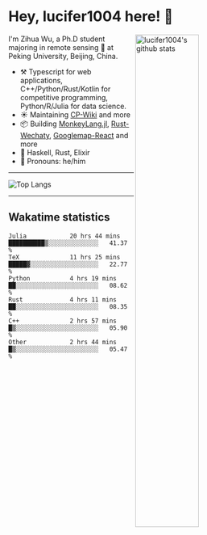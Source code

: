 # Hey, lucifer1004 here! :wave:

<img width="50%" align="right" alt="lucifer1004's github stats" src="https://github-readme-stats.vercel.app/api?username=lucifer1004&show_icons=true">

I'm Zihua Wu, a Ph.D student majoring in remote sensing :satellite: at Peking University, Beijing, China.

- :hammer_and_pick: Typescript for web applications, C++/Python/Rust/Kotlin for competitive programming, Python/R/Julia for data science.
- :sunny: Maintaining [CP-Wiki](https://cp-wiki.vercel.app) and more 
- :package: Building [MonkeyLang.jl](https://github.com/lucifer1004/MonkeyLang.jl), [Rust-Wechaty](https://github.com/wechaty/rust-wechaty), [Googlemap-React](https://github.com/googlemap-react/googlemap-react) and more
- :seedling: Haskell, Rust, Elixir
- :man: Pronouns: he/him

---

![Top Langs](https://github-readme-stats.vercel.app/api/top-langs/?username=lucifer1004&layout=compact)

---

## Wakatime statistics

<!--START_SECTION:waka-->

```text
Julia            20 hrs 44 mins  ██████████▒░░░░░░░░░░░░░░   41.37 %
TeX              11 hrs 25 mins  █████▓░░░░░░░░░░░░░░░░░░░   22.77 %
Python           4 hrs 19 mins   ██░░░░░░░░░░░░░░░░░░░░░░░   08.62 %
Rust             4 hrs 11 mins   ██░░░░░░░░░░░░░░░░░░░░░░░   08.35 %
C++              2 hrs 57 mins   █▒░░░░░░░░░░░░░░░░░░░░░░░   05.90 %
Other            2 hrs 44 mins   █▒░░░░░░░░░░░░░░░░░░░░░░░   05.47 %
```

<!--END_SECTION:waka-->
